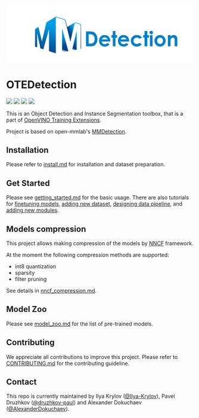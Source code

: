 <div align="center">
  <img src="resources/mmdet-logo.png" width="600"/>
</div>

# OTEDetection

![](https://img.shields.io/badge/python-3.6%2B-green)
![](https://img.shields.io/badge/pytorch-1.3%2B-orange)
![](https://img.shields.io/badge/openvino-2020.4-blue)
![](https://img.shields.io/badge/onnxruntime-1.1.2%2B-yellow)


This is an Object Detection and Instance Segmentation toolbox, that is a part of [OpenVINO Training Extensions](https://github.com/opencv/openvino_training_extensions).

Project is based on open-mmlab's [MMDetection](https://github.com/open-mmlab/mmdetection).

## Installation

Please refer to [install.md](docs/install.md) for installation and dataset preparation.

## Get Started

Please see [getting_started.md](docs/getting_started.md) for the basic usage. There are also tutorials for [finetuning models](docs/tutorials/finetune.md), [adding new dataset](docs/tutorials/new_dataset.md), [designing data pipeline](docs/tutorials/data_pipeline.md), and [adding new modules](docs/tutorials/new_modules.md).

## Models compression

This project allows making compression of the models by [NNCF](https://github.com/openvinotoolkit/nncf_pytorch) framework.

At the moment the following compression methods are supported:
* int8 quantization
* sparsity
* filter pruning

See details in [nncf_compression.md](docs/nncf_compression.md).

## Model Zoo

Please see [model_zoo.md](docs/model_zoo.md) for the list of pre-trained models.

## Contributing

We appreciate all contributions to improve this project. Please refer to [CONTRIBUTING.md](.github/CONTRIBUTING.md) for the contributing guideline.

## Contact

This repo is currently maintained by Ilya Krylov ([@Ilya-Krylov](https://github.com/Ilya-Krylov)), Pavel Druzhkov ([@druzhkov-paul](https://github.com/druzhkov-paul)) and Alexander Dokuchaev ([@AlexanderDokuchaev](https://github.com/AlexanderDokuchaev)).
